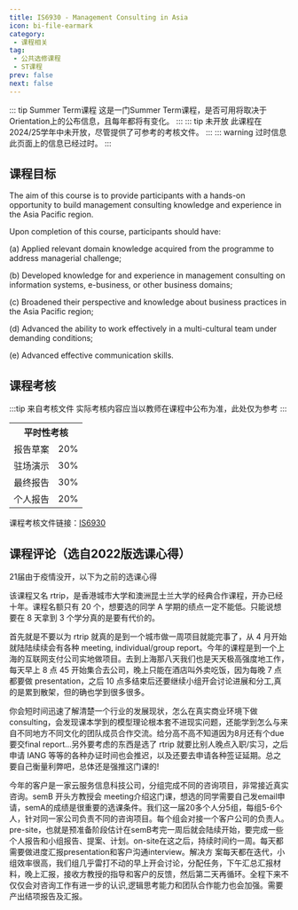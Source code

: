```yaml
---
title: IS6930 - Management Consulting in Asia
icon: bi-file-earmark
category:
 - 课程相关
tag:
 - 公共选修课程
 - ST课程
prev: false
next: false
---
```


::: tip Summer Term课程
这是一门Summer Term课程，是否可用将取决于Orientation上的公布信息，且每年都将有变化。
:::
::: tip 未开放
此课程在2024/25学年中未开放，尽管提供了可参考的考核文件。
:::
::: warning 过时信息
此页面上的信息已经过时。
:::

## 课程目标

The aim of this course is to provide participants with a hands-on opportunity to build management consulting knowledge and experience in the Asia Pacific region.

Upon completion of this course, participants should have:

(a) Applied relevant domain knowledge acquired from the programme to address managerial challenge;

(b) Developed knowledge for and experience in management consulting on information systems, e-business, or other business domains;

(c) Broadened their perspective and knowledge about business practices in the Asia Pacific region;

(d) Advanced the ability to work effectively in a multi-cultural team under demanding conditions;

(e) Advanced effective communication skills.

## 课程考核

:::tip 来自考核文件
实际考核内容应当以教师在课程中公布为准，此处仅为参考
:::

<table>
    <tr>
        <th colspan=2>
            平时性考核
        </th>
    </tr>
    <tr>
        <td>
            报告草案
        </td>
        <td>
            20%
        </td>
    </tr>
    <tr>
        <td>
            驻场演示
        </td>
        <td>
            30%
        </td>
    </tr>
    <tr>
        <td>
            最终报告
        </td>
        <td>
            30%
        </td>
    </tr>
    <tr>
        <td>
            个人报告
        </td>
        <td>
            20%
        </td>
    </tr>
</table>

课程考核文件链接：[IS6930](https://www.cityu.edu.hk/catalogue/pg/202425/course/IS6921.pdf)

## 课程评论（选自2022版选课心得）

21届由于疫情没开，以下为之前的选课心得

该课程又名 rtrip，是香港城市大学和澳洲昆士兰大学的经典合作课程，开办已经十年。课程名额只有 20 个，想要选的同学 A 学期的绩点一定不能低。只能说想要在 8 天拿到 3 个学分真的是要有代价的。

首先就是不要以为 rtrip 就真的是到一个城市做一周项目就能完事了，从 4 月开始就陆陆续续会有各种 meeting, individual/group report。今年的课程是到一个上海的互联网支付公司实地做项目。去到上海那八天我们也是天天极高强度地工作，每天早上 8 点 45 开始集合去公司，晚上只能在酒店叫外卖吃饭，因为每晚 7 点都要做 presentation，之后 10 点多结束后还要继续小组开会讨论进展和分工,真的是累到散架，但的确也学到很多很多。

你会短时间迅速了解清楚一个行业的发展现状，怎么在真实商业环境下做 consulting，会发现课本学到的模型理论根本套不进现实问题，还能学到怎么与来自不同地方不同文化的团队成员合作交流。给分高不高不知道因为8月还有个due 要交final report...另外要考虑的东西是选了 rtrip 就要比别人晚点入职/实习，之后申请 IANG 等等的各种办证时间也会推迟，以及还要去申请各种签证延期。总之要自己衡量利弊吧，总体还是强推这门课的!

今年的客户是一家云服务信息科技公司，分组完成不同的咨询项目，非常接近真实咨询。semB 开头方教授会 meeting介绍这门课，想选的同学需要自己发email申请，semA的成绩是很重要的选课条件。我们这一届20多个人分5组，每组5-6个人，针对同一家公司负责不同的咨询项目。每个组会对接一个客户公司的负责人。pre-site，也就是预准备阶段估计在semB考完一周后就会陆续开始，要完成一些个人报告和小组报告、提案、计划。on-site在这之后，持续时间约一周。每天都需要做进度汇报presentation和客户沟通interview。解决方 案每天都在迭代，小组效率很高，我们组几乎雷打不动的早上开会讨论，分配任务，下午汇总汇报材料，晚上汇报，接收方教授的指导和客户的反馈，然后第二天再循环。全程下来不仅仅会对咨询工作有进一步的认识,逻辑思考能力和团队合作能力也会加强。需要产出结项报告及汇报。

